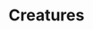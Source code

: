 ---
layout: post
title: Creatures
name: creatures
img: Creatures2.png
alt: image-alt
description: "Their be monsters!"
image_items: [
    {
        title: Creatures,
        img: Creatures_1.png,
        description: "This is a description"
    },
    {
        img: Creatures_PR (6).png,
        description: "This is a description"
    },
    {
        title: Creatures,
        img: Creatures_1.png,
        description: "This is a description"
    },
]
---